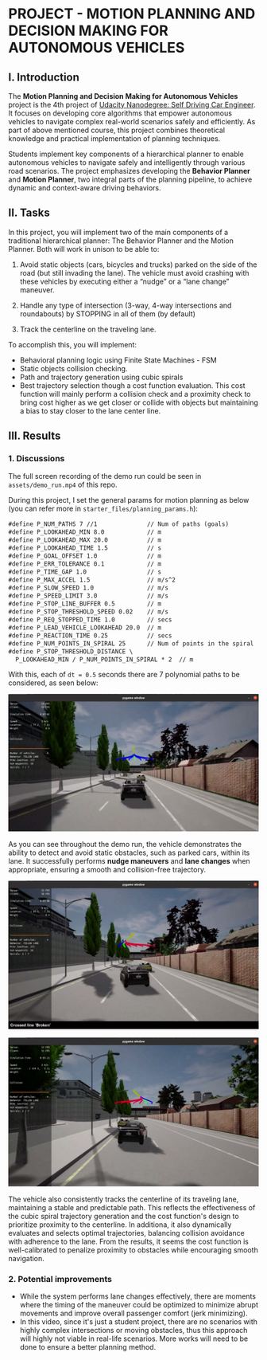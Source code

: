 # PROJECT - MOTION PLANNING AND DECISION MAKING FOR AUTONOMOUS VEHICLES

## I. Introduction

The **Motion Planning and Decision Making for Autonomous Vehicles** project is the 4th project of [Udacity Nanodegree: Self Driving Car Engineer](https://www.udacity.com/course/self-driving-car-engineer-nanodegree--nd0013). It focuses on developing core algorithms that empower autonomous vehicles to navigate complex real-world scenarios safely and efficiently. As part of above mentioned course, this project combines theoretical knowledge and practical implementation of planning techniques.

Students implement key components of a hierarchical planner to enable autonomous vehicles to navigate safely and intelligently through various road scenarios. The project emphasizes developing the **Behavior Planner** and **Motion Planner**, two integral parts of the planning pipeline, to achieve dynamic and context-aware driving behaviors.

## II. Tasks

In this project, you will implement two of the main components of a traditional hierarchical planner: The Behavior Planner and the Motion Planner. Both will work in unison to be able to:

1. Avoid static objects (cars, bicycles and trucks) parked on the side of the road (but still invading the lane). The vehicle must avoid crashing with these vehicles by executing either a “nudge” or a “lane change” maneuver.

2. Handle any type of intersection (3-way, 4-way intersections and roundabouts) by STOPPING in all of them (by default)

3. Track the centerline on the traveling lane.

To accomplish this, you will implement:

* Behavioral planning logic using Finite State Machines - FSM
* Static objects collision checking.
* Path and trajectory generation using cubic spirals
* Best trajectory selection though a cost function evaluation. This cost function will mainly perform a collision check and a proximity check to bring cost higher as we get closer or collide with objects but maintaining a bias to stay closer to the lane center line.

## III. Results

### 1. Discussions

The full screen recording of the demo run could be seen in `assets/demo_run.mp4` of this repo.

During this project, I set the general params for motion planning as below (you can refer more in `starter_files/planning_params.h`):

```
#define P_NUM_PATHS 7 //1              // Num of paths (goals)
#define P_LOOKAHEAD_MIN 8.0            // m
#define P_LOOKAHEAD_MAX 20.0           // m
#define P_LOOKAHEAD_TIME 1.5           // s
#define P_GOAL_OFFSET 1.0              // m
#define P_ERR_TOLERANCE 0.1            // m
#define P_TIME_GAP 1.0                 // s
#define P_MAX_ACCEL 1.5                // m/s^2
#define P_SLOW_SPEED 1.0               // m/s
#define P_SPEED_LIMIT 3.0              // m/s
#define P_STOP_LINE_BUFFER 0.5         // m
#define P_STOP_THRESHOLD_SPEED 0.02    // m/s
#define P_REQ_STOPPED_TIME 1.0         // secs
#define P_LEAD_VEHICLE_LOOKAHEAD 20.0  // m
#define P_REACTION_TIME 0.25           // secs
#define P_NUM_POINTS_IN_SPIRAL 25      // Num of points in the spiral
#define P_STOP_THRESHOLD_DISTANCE \
  P_LOOKAHEAD_MIN / P_NUM_POINTS_IN_SPIRAL * 2  // m
```

With this, each of `dt = 0.5` seconds there are 7 polynomial paths to be considered, as seen below:

![alt text](./assets/image.png)

As you can see throughout the demo run, the vehicle demonstrates the ability to detect and avoid static obstacles, such as parked cars, within its lane. It successfully performs **nudge maneuvers** and **lane changes** when appropriate, ensuring a smooth and collision-free trajectory.

![alt text](./assets/image-1.png)

![alt text](./assets/image-2.png)

The vehicle also consistently tracks the centerline of its traveling lane, maintaining a stable and predictable path. This reflects the effectiveness of the cubic spiral trajectory generation and the cost function's design to prioritize proximity to the centerline. In additiona, it also dynamically evaluates and selects optimal trajectories, balancing collision avoidance with adherence to the lane. From the results, it seems the cost function is well-calibrated to penalize proximity to obstacles while encouraging smooth navigation.

### 2. Potential improvements

- While the system performs lane changes effectively, there are moments where the timing of the maneuver could be optimized to minimize abrupt movements and improve overall passenger comfort (jerk minimizing).
- In this video, since it's just a student project, there are no scenarios with highly complex intersections or moving obstacles, thus this approach will highly not viable in real-life scenarios. More works will need to be done to ensure a better planning method.